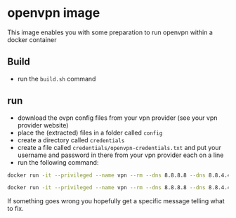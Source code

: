 # openvpn image

This image enables you with some preparation to run openvpn within a docker container

## Build

* run the `build.sh` command

## run

* download the ovpn config files from your vpn provider (see your vpn provider website)
* place the (extracted) files in a folder called `config`
* create a directory called `credentials` 
* create a file called `credentials/openvpn-credentials.txt` and put your username and password in there from your vpn provider each on a line
* run the following command:

```bash
docker run -it --privileged --name vpn --rm --dns 8.8.8.8 --dns 8.8.4.4 -v $(pwd)/config:/config -v $(pwd)/credentials:/credentials ivonet/openvpn
```
```bash
docker run -it --privileged --name vpn --rm --dns 8.8.8.8 --dns 8.8.4.4 -v $(pwd)/config:/config -v $(pwd)/credentials:/credentials --entrypoint=/bin/bash ivonet/openvpn
```

If something goes wrong you hopefully get a specific message telling what to fix.
